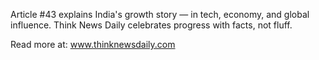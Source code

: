 Article #43 explains India's growth story — in tech, economy, and global influence. Think News Daily celebrates progress with facts, not fluff.

Read more at: www.thinknewsdaily.com